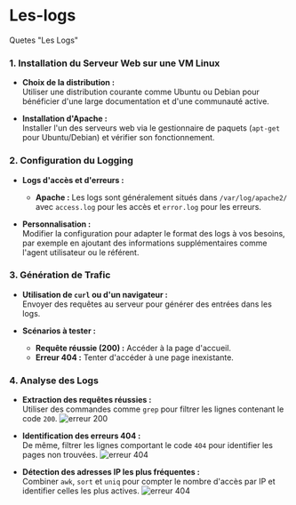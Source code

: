 # Les-logs
Quetes "Les Logs" 

### 1. Installation du Serveur Web sur une VM Linux

- **Choix de la distribution :**  
  Utiliser une distribution courante comme Ubuntu ou Debian pour bénéficier d'une large documentation et d'une communauté active.

- **Installation d'Apache :**  
  Installer l'un des serveurs web via le gestionnaire de paquets (`apt-get` pour Ubuntu/Debian) et vérifier son fonctionnement.

### 2. Configuration du Logging

- **Logs d'accès et d'erreurs :**  
  - **Apache :** Les logs sont généralement situés dans `/var/log/apache2/` avec `access.log` pour les accès et `error.log` pour les erreurs.

  
- **Personnalisation :**  
  Modifier la configuration pour adapter le format des logs à vos besoins, par exemple en ajoutant des informations supplémentaires comme l'agent utilisateur ou le référent.

### 3. Génération de Trafic

- **Utilisation de `curl` ou d'un navigateur :**  
  Envoyer des requêtes au serveur pour générer des entrées dans les logs.
  
- **Scénarios à tester :**
  - **Requête réussie (200) :** Accéder à la page d'accueil.
  - **Erreur 404 :** Tenter d'accéder à une page inexistante.

### 4. Analyse des Logs

- **Extraction des requêtes réussies :**  
  Utiliser des commandes comme `grep` pour filtrer les lignes contenant le code `200`.
![erreur 200](https://github.com/user-attachments/assets/9e8010c9-6f46-420c-ba04-f596978b5a27)


- **Identification des erreurs 404 :**  
  De même, filtrer les lignes comportant le code `404` pour identifier les pages non trouvées.
![erreur 404](https://github.com/user-attachments/assets/801ed22c-3183-4430-8166-c2518741fdba)


- **Détection des adresses IP les plus fréquentes :**  
  Combiner `awk`, `sort` et `uniq` pour compter le nombre d'accès par IP et identifier celles les plus actives.
![erreur 404](https://github.com/user-attachments/assets/fcc29cdc-6bc6-4919-bd73-2a0bdfe50cb0)

